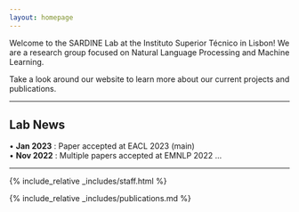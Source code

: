 ```yaml
---
layout: homepage
---
```


Welcome to the SARDINE Lab at the Instituto Superior Técnico in Lisbon! We are a research group focused on Natural Language Processing and Machine Learning. 

Take a look around our website to learn more about our current projects and publications.

---

## Lab News
• **Jan 2023** : Paper accepted at EACL 2023 (main) <br />
• **Nov 2022** : Multiple papers accepted at EMNLP 2022 ...

---

{% include_relative _includes/staff.html %}

{% include_relative _includes/publications.md %}

